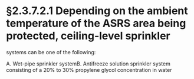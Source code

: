 # §2.3.7.2.1 Depending on the ambient temperature of the ASRS area being protected, ceiling-level sprinkler



systems can be one of the following:

A. Wet-pipe sprinkler systemB. Antifreeze solution sprinkler system consisting of a 20% to 30% propylene glycol concentration in water